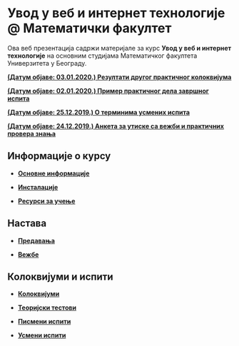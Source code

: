 # Увод у веб и интернет технологије @ Математички факултет

Ова веб презентација садржи материјале за курс **Увод у веб и интернет технологије** на основним студијама Математичког факултета Универзитета у Београду.

**[(Датум објаве: 03.01.2020.) Резултати другог практичног колоквијума](/kolokvijumi/info/README.md)**

**[(Датум објаве: 02.01.2020.) Пример практичног дела завршног испита](/pismeni-ispiti/zadaci/README.md)**

**[(Датум објаве: 25.12.2019.) О терминима усмених испита](/usmeni-ispiti/info/README.md)**

**[(Датум објаве: 24.12.2019.) Анкета за утиске са вежби и практичних провера знања](/vezbe/info/README.md)**

<!-- **[(Датум објаве: 29.11.) Резултати првог практичног колоквијума](/kolokvijumi/info/README.md)** -->

<!-- **[Важно! Резултати испита у року Септембар 1](/usmeni-ispiti/info/README.md)** -->

<!-- **[Важно! Резултати практичног испита у року Септембар 1](/pismeni-ispiti/info/README.md)** -->

## Информације о курсу

* **[Основне информације](/informacije/README.md)**

* **[Инсталације](/INSTALACIJE.md)**

* **[Ресурси за учење](/RESURSI-ZA-UCENJE.md)**

## Настава

* **[Предавања](/predavanja/README.md)**

* **[Вежбе](/vezbe/README.md)**

## Колоквијуми и испити

* **[Колоквијуми](/kolokvijumi/README.md)**

* **[Теоријски тестови](/teorijski-testovi/README.md)**

* **[Писмени испити](/pismeni-ispiti/README.md)**

* **[Усмени испити](/usmeni-ispiti/README.md)**